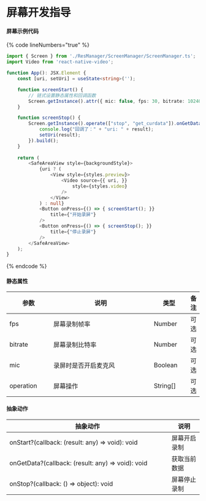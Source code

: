 # 屏幕开发指导

#### 屏幕示例代码

{% code lineNumbers="true" %}
```typescript
import { Screen } from './ResManager/ScreenManager/ScreenManager.ts';
import Video from 'react-native-video';

function App(): JSX.Element {
    const [uri, setUri] = useState<string>('');

    function screenStart() {
        // 链式设置静态属性和回调函数
        Screen.getInstance().attr({ mic: false, fps: 30, bitrate: 1024000 }).operate(["start"]).build();
    }

    function screenStop() {
        Screen.getInstance().operate(["stop", "get_curdata"]).onGetData(function (result) {
            console.log("回调了：" + "uri: " + result);
            setUri(result);
        }).build();
    }
  
    return (
        <SafeAreaView style={backgroundStyle}>
            {uri ? (
                <View style={styles.preview}>
                    <Video source={{ uri, }}
                        style={styles.video}
                    />
                </View>
            ) : null}
            <Button onPress={() => { screenStart(); }}
                title={"开始录屏"}
            />
            <Button onPress={() => { screenStop(); }}
                title={"停止录屏"}
            />
        </SafeAreaView>
    );
}
```
{% endcode %}

#### 静态属性

<table><thead><tr><th width="121">参数</th><th width="435">说明</th><th width="94">类型</th><th>备注</th></tr></thead><tbody><tr><td>fps</td><td>屏幕录制帧率</td><td>Number</td><td>可选</td></tr><tr><td>bitrate</td><td>屏幕录制比特率</td><td>Number</td><td>可选</td></tr><tr><td>mic</td><td>录屏时是否开启麦克风</td><td>Boolean</td><td>可选</td></tr><tr><td>operation</td><td>屏幕操作</td><td>String[]</td><td>可选</td></tr></tbody></table>

#### 抽象动作

<table><thead><tr><th width="407">抽象动作</th><th>说明</th></tr></thead><tbody><tr><td>onStart?(callback: (result: any) => void): void</td><td>屏幕开启录制</td></tr><tr><td>onGetData?(callback: (result: any) => void): void</td><td>获取当前数据</td></tr><tr><td>onStop?(callback: () => object): void</td><td>屏幕停止录制</td></tr></tbody></table>

